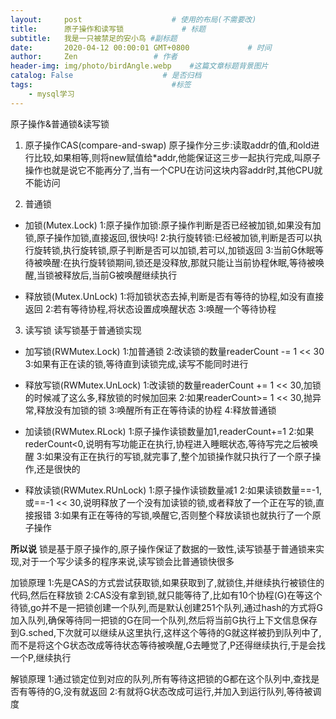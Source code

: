 ```yaml
---
layout:     post                    # 使用的布局(不需要改)
title:      原子操作和读写锁             # 标题
subtitle:   我是一只被禁足的安小鸟 #副标题
date:       2020-04-12 00:00:01 GMT+0800             # 时间
author:     Zen                 # 作者
header-img: img/photo/birdAngle.webp    #这篇文章标题背景图片
catalog: False                    # 是否归档
tags:                               #标签
    - mysql学习
---
```


原子操作&普通锁&读写锁


1. 原子操作CAS(compare-and-swap)
原子操作分三步:读取addr的值,和old进行比较,如果相等,则将new赋值给*addr,他能保证这三步一起执行完成,叫原子操作也就是说它不能再分了,当有一个CPU在访问这块内容addr时,其他CPU就不能访问

2. 普通锁
+ 加锁(Mutex.Lock)
1:原子操作加锁:原子操作判断是否已经被加锁,如果没有加锁,原子操作加锁,直接返回,很快吗!
2:执行旋转锁:已经被加锁,判断是否可以执行旋转锁,执行旋转锁,原子判断是否可以加锁,若可以,加锁返回
3:当前G休眠等待被唤醒:在执行旋转锁期间,锁还是没释放,那就只能让当前协程休眠,等待被唤醒,当锁被释放后,当前G被唤醒继续执行

+ 释放锁(Mutex.UnLock)
1:将加锁状态去掉,判断是否有等待的协程,如没有直接返回
2:若有等待协程,将状态设置成唤醒状态
3:唤醒一个等待协程

3. 读写锁
读写锁基于普通锁实现
+ 加写锁(RWMutex.Lock)
1:加普通锁
2:改读锁的数量readerCount -= 1 << 30
3:如果有正在读的锁,等待直到读锁完成,读写不能同时进行

+ 释放写锁(RWMutex.UnLock)
1:改读锁的数量readerCount += 1 << 30,加锁的时候减了这么多,释放锁的时候加回来
2:如果readerCount>=  1 << 30,抛异常,释放没有加锁的锁
3:唤醒所有正在等待读的协程
4:释放普通锁

+ 加读锁(RWMutex.RLock)
1:原子操作读锁数量加1,readerCount+=1
2:如果rederCount<0,说明有写功能正在执行,协程进入睡眠状态,等待写完之后被唤醒
3:如果没有正在执行的写锁,就完事了,整个加锁操作就只执行了一个原子操作,还是很快的

+ 释放读锁(RWMutex.RUnLock)
1:原子操作读锁数量减1
2:如果读锁数量==-1,或==-1 << 30,说明释放了一个没有加读锁的锁,或者释放了一个正在写的锁,直接报错
3:如果有正在等待的写锁,唤醒它,否则整个释放读锁也就执行了一个原子操作

**所以说** 锁是基于原子操作的,原子操作保证了数据的一致性,读写锁基于普通锁来实现,对于一个写少读多的程序来说,读写锁会比普通锁快很多

加锁原理
1:先是CAS的方式尝试获取锁,如果获取到了,就锁住,并继续执行被锁住的代码,然后在释放锁
2:CAS没有拿到锁,就只能等待了,比如有10个协程(G)在等这个待锁,go并不是一把锁创建一个队列,而是默认创建251个队列,通过hash的方式将G加入队列,确保等待同一把锁的G在同一个队列,然后将当前G执行上下文信息保存到G.sched,下次就可以继续从这里执行,这样这个等待的G就这样被扔到队列中了,而不是将这个G状态改成等待状态等待被唤醒,G去睡觉了,P还得继续执行,于是会找一个P,继续执行

解锁原理
1:通过锁定位到对应的队列,所有等待这把锁的G都在这个队列中,查找是否有等待的G,没有就返回
2:有就将G状态改成可运行,并加入到运行队列,等待被调度

